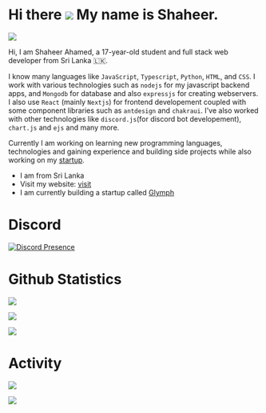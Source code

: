 Hi there ![](https://user-images.githubusercontent.com/18350557/176309783-0785949b-9127-417c-8b55-ab5a4333674e.gif) My name is Shaheer.
===============================================================================================================================
![](https://komarev.com/ghpvc/?username=spicybirsge&abbreviated=true)

Hi, I am Shaheer Ahamed, a 17-year-old student and full stack web developer from Sri Lanka 🇱🇰.

I know many languages like `JavaScript`, `Typescript`, `Python`, `HTML`, and `CSS`. I work with various technologies such as `nodejs` for my javascript backend apps, and `Mongodb` for database and also `expressjs` for creating webservers. I also use `React` (mainly `Nextjs`) for frontend developement coupled with some component libraries such as `antdesign` and `chakraui`. I've also worked with other technologies like `discord.js`(for discord bot developement), `chart.js` and `ejs` and many more.

Currently I am working on learning new programming languages, technologies and gaining experience and building side projects while also working on my [startup](https://github.com/GlymphApp).
* I am from Sri Lanka
* Visit my website: [visit](https://shaheerahamed.vercel.app)
* I am currently building a startup called [Glymph](https://github.com/GlymphApp)

# Discord

[![Discord Presence](https://discord.c99.nl/widget/theme-2/818903544723406858.png)](https://discord.com/users/818903544723406858)


# Github Statistics

![](https://github-readme-stats.vercel.app/api?username=spicybirsge&show_icons=true)

![](https://github-profile-trophy.vercel.app/?username=spicybirsge)

![](https://github-readme-stats.vercel.app/api/top-langs?username=spicybirsge&show_icons=true&layout=compact)

# Activity

![](https://github-readme-stats.vercel.app/api/wakatime?username=@shaheer)


![](https://wakatime.com/share/@shaheer/03a32594-d8bf-48d4-8724-240c22a5399d.svg)

